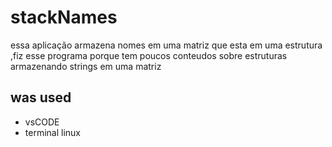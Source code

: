 # stackNames
essa aplicação armazena nomes em uma matriz que esta em uma estrutura ,fiz esse programa porque tem poucos conteudos sobre estruturas armazenando strings em uma matriz 

## was used
* vsCODE
* terminal linux
